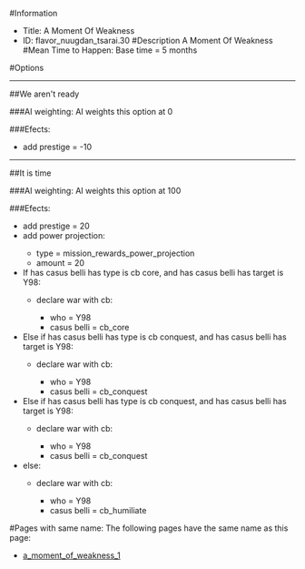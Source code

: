 #Information
 - Title: A Moment Of Weakness
 - ID: flavor_nuugdan_tsarai.30
#Description
A Moment Of Weakness
#Mean Time to Happen:
Base time = 5 months

#Options

___
##We aren't ready

###AI weighting:
AI weights this option at 0


###Efects:<ul><li>add prestige = -10</li></ul>

___
##It is time

###AI weighting:
AI weights this option at 100


###Efects:<ul><li>add prestige = 20</li><li>add power projection:</li><ul><li>type = mission_rewards_power_projection</li><li>amount = 20</li></ul><li>If has casus belli has type is cb core, and has casus belli has target is Y98:</li><ul><li>declare war with cb:</li><ul><li>who = Y98</li><li>casus belli = cb_core</li></ul></ul><li>Else if has casus belli has type is cb conquest, and has casus belli has target is Y98:</li><ul><li>declare war with cb:</li><ul><li>who = Y98</li><li>casus belli = cb_conquest</li></ul></ul><li>Else if has casus belli has type is cb conquest, and has casus belli has target is Y98:</li><ul><li>declare war with cb:</li><ul><li>who = Y98</li><li>casus belli = cb_conquest</li></ul></ul><li>else:</li><ul><li>declare war with cb:</li><ul><li>who = Y98</li><li>casus belli = cb_humiliate</li></ul></ul></ul>


#Pages with same name:
The following pages have the same name as this page:
 - [a_moment_of_weakness_1](a_moment_of_weakness_1.md)
